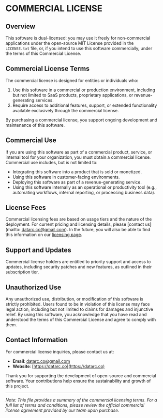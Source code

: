 
# COMMERCIAL LICENSE

## Overview
This software is dual-licensed: you may use it freely for non-commercial applications under the open-source MIT License provided in the `LICENSE.txt` file, or, if you intend to use this software commercially, under the terms of this Commercial License.

## Commercial License Terms
The commercial license is designed for entities or individuals who:
1. Use this software in a commercial or production environment, including but not limited to SaaS products, proprietary applications, or revenue-generating services.
2. Require access to additional features, support, or extended functionality available exclusively through the commercial license.

By purchasing a commercial license, you support ongoing development and maintenance of this software.

## Commercial Use
If you are using this software as part of a commercial product, service, or internal tool for your organization, you must obtain a commercial license. Commercial use includes, but is not limited to:
- Integrating this software into a product that is sold or monetized.
- Using this software in customer-facing environments.
- Deploying this software as part of a revenue-generating service.
- Using this software internally as an operational or productivity tool (e.g., automating workflows, internal reporting, or processing business data).

## License Fees
Commercial licensing fees are based on usage tiers and the nature of the deployment. For current pricing and licensing details, please [contact us](mailto: datarc.co@gmail.com). In the future, you will also be able to find this information on our [licensing page](https://datarc.co/licensing).

## Support and Updates
Commercial license holders are entitled to priority support and access to updates, including security patches and new features, as outlined in their subscription tier.

## Unauthorized Use
Any unauthorized use, distribution, or modification of this software is strictly prohibited. Users found to be in violation of this license may face legal action, including but not limited to claims for damages and injunctive relief. By using this software, you acknowledge that you have read and understood the terms of this Commercial License and agree to comply with them.

## Contact Information
For commercial license inquiries, please contact us at:
- **Email**: datarc.co@gmail.com
- **Website**: [https://datarc.co](https://datarc.co)

Thank you for supporting the development of open-source and commercial software. Your contributions help ensure the sustainability and growth of this project.

---

*Note: This file provides a summary of the commercial licensing terms. For a full list of terms and conditions, please review the official commercial license agreement provided by our team upon purchase.*
